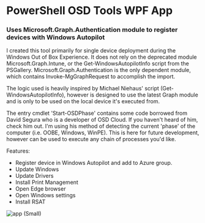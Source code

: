 # PowerShell OSD Tools WPF App
### Uses Microsoft.Graph.Authentication module to register devices with Windows Autopilot

I created this tool primarily for single device deployment during the Windows Out of Box Experience. It does not rely on the deprecated module Microsoft.Graph.Intune, or the Get-WindowsAutopilotInfo script from the PSGallery.  Microsoft.Graph.Authentication is the only dependent module, which contains Invoke-MgGraphRequest to accomplish the import.

The logic used is heavily inspired by Michael Niehaus' script (Get-WindowsAutopilotInfo), however is designed to use the latest Graph module and is only to be used on the local device it's executed from.

The entry cmdlet 'Start-OSDPhase' contains some code borrowed from David Segura who is a developer of OSD Cloud.  If you haven't heard of him, check him out.  I'm using his method of detecting the current 'phase' of the computer (i.e. OOBE, Windows, WinPE).  This is here for future development, however can be used to execute any chain of processes you'd like.

Features:
-  Register device in Windows Autopilot and add to Azure group.
-  Update Windows
-  Update Drivers
-  Install Print Management
-  Open Edge browser
-  Open Windows settings
-  Install RSAT

![app (Small)](https://github.com/JaredSeavyHodge/PowerShell-OSD-Tools/assets/17116881/103ada8f-5f39-4375-9e10-721c0a4a42fc)

